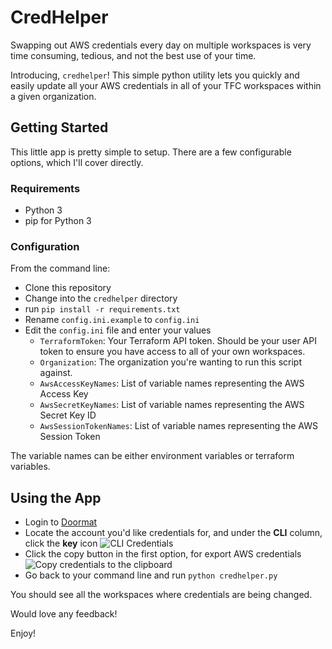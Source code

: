 # CredHelper

Swapping out AWS credentials every day on multiple workspaces is very time consuming, tedious, and not the best use of your time.

Introducing, `credhelper`! This simple python utility lets you quickly and easily update all your AWS credentials in all of your TFC workspaces within a given organization.

## Getting Started

This little app is pretty simple to setup. There are a few configurable options, which I'll cover directly.

### Requirements

* Python 3
* pip for Python 3

### Configuration

From the command line:

* Clone this repository
* Change into the `credhelper` directory
* run `pip install -r requirements.txt`
* Rename `config.ini.example` to `config.ini`
* Edit the `config.ini` file and enter your values
  - `TerraformToken`: Your Terraform API token. Should be your user API token to ensure you have access to all of your own workspaces.
  - `Organization`: The organization you're wanting to run this script against.
  - `AwsAccessKeyNames`: List of variable names representing the AWS Access Key
  - `AwsSecretKeyNames`: List of variable names representing the AWS Secret Key ID
  - `AwsSessionTokenNames`: List of variable names representing the AWS Session Token

The variable names can be either environment variables or terraform variables.

## Using the App

* Login to [Doormat](https://doormat.hashicorp.services/)
* Locate the account you'd like credentials for, and under the **CLI** column, click the **key** icon
  ![CLI Credentials](https://github.com/kevincloud/credhelper/blob/master/docs/images/cli-button.png)
* Click the copy button in the first option, for export AWS credentials
  ![Copy credentials to the clipboard](https://github.com/kevincloud/credhelper/blob/master/docs/images/clipboard.png)
* Go back to your command line and run `python credhelper.py`

You should see all the workspaces where credentials are being changed.

Would love any feedback!

Enjoy!
